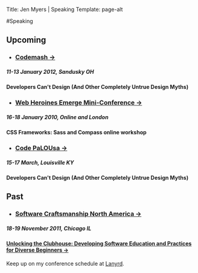 Title: Jen Myers | Speaking
Template: page-alt

#Speaking

## Upcoming

* ### [Codemash &#8594;](http://wwww.codemash.org)
##### 11-13 January 2012, Sandusky OH
#### Developers Can't Design (And Other Completely Untrue Design Myths)

* ### [Web Heroines Emerge Mini-Conference &#8594;](http://www.webheroines.com/emerge/)
##### 16-18 January 2010, Online and London
#### CSS Frameworks: Sass and Compass online workshop

* ### [Code PaLOUsa &#8594;](http://www.codepalousa.com)
##### 15-17 March, Louisville KY
#### Developers Can't Design (And Other Completely Untrue Design Myths)

## Past

* ### [Software Craftsmanship North America &#8594;](http://scna.softwarecraftsmanship.org)
##### 18-19 November 2011, Chicago IL
#### [Unlocking the Clubhouse: Developing Software Education and Practices for Diverse Beginners &#8594;](http://www.slideshare.net/antiheroine/unlocking-the-clubhouse-developing-software-education-and-practices-for-diverse-beginners)

Keep up on my conference schedule at [Lanyrd](http://lanyrd.com/profile/antiheroine/).